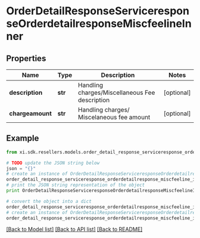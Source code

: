 # OrderDetailResponseServiceresponseOrderdetailresponseMiscfeelineInner


## Properties

Name | Type | Description | Notes
------------ | ------------- | ------------- | -------------
**description** | **str** | Handling charges/Miscellaneous Fee description | [optional] 
**chargeamount** | **str** | Handling charges/ Miscelaneous fee amount | [optional] 

## Example

```python
from xi.sdk.resellers.models.order_detail_response_serviceresponse_orderdetailresponse_miscfeeline_inner import OrderDetailResponseServiceresponseOrderdetailresponseMiscfeelineInner

# TODO update the JSON string below
json = "{}"
# create an instance of OrderDetailResponseServiceresponseOrderdetailresponseMiscfeelineInner from a JSON string
order_detail_response_serviceresponse_orderdetailresponse_miscfeeline_inner_instance = OrderDetailResponseServiceresponseOrderdetailresponseMiscfeelineInner.from_json(json)
# print the JSON string representation of the object
print OrderDetailResponseServiceresponseOrderdetailresponseMiscfeelineInner.to_json()

# convert the object into a dict
order_detail_response_serviceresponse_orderdetailresponse_miscfeeline_inner_dict = order_detail_response_serviceresponse_orderdetailresponse_miscfeeline_inner_instance.to_dict()
# create an instance of OrderDetailResponseServiceresponseOrderdetailresponseMiscfeelineInner from a dict
order_detail_response_serviceresponse_orderdetailresponse_miscfeeline_inner_form_dict = order_detail_response_serviceresponse_orderdetailresponse_miscfeeline_inner.from_dict(order_detail_response_serviceresponse_orderdetailresponse_miscfeeline_inner_dict)
```
[[Back to Model list]](../README.md#documentation-for-models) [[Back to API list]](../README.md#documentation-for-api-endpoints) [[Back to README]](../README.md)


